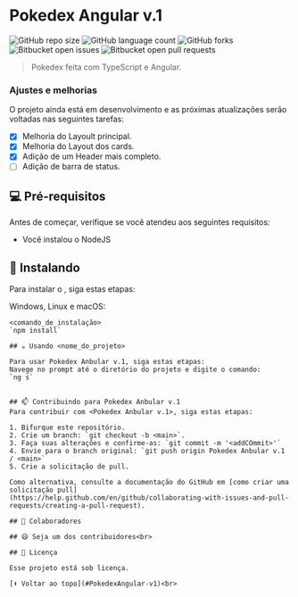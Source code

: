 # Pokedex Angular v.1

<!---Esses são exemplos. Veja https://shields.io para outras pessoas ou para personalizar este conjunto de escudos. Você pode querer incluir dependências, status do projeto e informações de licença aqui--->

![GitHub repo size](https://img.shields.io/github/repo-size/iuricode/README-template?style=for-the-badge)
![GitHub language count](https://img.shields.io/github/languages/count/iuricode/README-template?style=for-the-badge)
![GitHub forks](https://img.shields.io/github/forks/iuricode/README-template?style=for-the-badge)
![Bitbucket open issues](https://img.shields.io/bitbucket/issues/iuricode/README-template?style=for-the-badge)
![Bitbucket open pull requests](https://img.shields.io/bitbucket/pr-raw/iuricode/README-template?style=for-the-badge)


> Pokedex feita com TypeScript e Angular.

### Ajustes e melhorias

O projeto ainda está em desenvolvimento e as próximas atualizações serão voltadas nas seguintes tarefas:

- [x] Melhoria do Layoult principal.
- [x] Melhoria do Layout dos cards.
- [x] Adição de um Header mais completo.
- [ ] Adição de barra de status.

## 💻 Pré-requisitos

Antes de começar, verifique se você atendeu aos seguintes requisitos:
<!---Estes são apenas requisitos de exemplo. Adicionar, duplicar ou remover conforme necessário--->
* Você instalou o NodeJS

## 🚀 Instalando <Pokedex Anbular v.1>

Para instalar o <Pokedex Anbular v.1>, siga estas etapas:

Windows, Linux e macOS:
```
<comando_de_instalação>
`npm install`

## ☕ Usando <nome_do_projeto>

Para usar Pokedex Anbular v.1, siga estas etapas:
Navege no prompt até o diretório do projeto e digite o comando:
`ng s`


## 📫 Contribuindo para Pokedex Anbular v.1
Para contribuir com <Pokedex Anbular v.1>, siga estas etapas:

1. Bifurque este repositório.
2. Crie um branch: `git checkout -b <main>`.
3. Faça suas alterações e confirme-as: `git commit -m '<addCOmmit>'`
4. Envie para o branch original: `git push origin Pokedex Anbular v.1 / <main>`
5. Crie a solicitação de pull.

Como alternativa, consulte a documentação do GitHub em [como criar uma solicitação pull]
(https://help.github.com/en/github/collaborating-with-issues-and-pull-requests/creating-a-pull-request).

## 🤝 Colaboradores

## 😄 Seja um dos contribuidores<br>

## 📝 Licença

Esse projeto está sob licença. 

[⬆ Voltar ao topo](#PokedexAngular-v1)<br>
